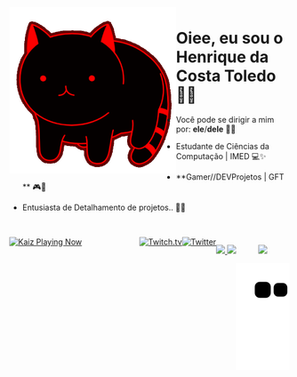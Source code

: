 <br />
<img src="https://github.com/ypek/teste-/blob/main/qzgh1t3e58691.gif" align="left" width="300" alt="gato"/>

# Oiee, eu sou o Henrique da Costa Toledo 👋🌈

- Você pode se dirigir a mim por: **ele**/**dele** 🦋✨

- Estudante de Ciências da Computação | IMED 💻✨

- **Gamer//DEVProjetos | GFT ** 🎮🌟

- Entusiasta de Detalhamento de projetos.. 🔮🧁

</div>

 ⠀<div align="center" style="display: flex; justify-content: space-between;">
   <a href="https://open.spotify.com/user/22bk6yu73vlwpvpcovhv6io3a">
    <img src="https://kaiz.vercel.app/now-playing" width="500px" height="auto" alt="Kaiz Playing Now">
  </a>


<div align="center" style="display: flex; justify-content: space-between;">
  <a href="https://www.twitch.tv/ypek_">
    <img src="https://imgur.com/rrxPUh0.png" width="40" height="40" alt="Twitch.tv">
  <a href="https://twitter.com/ypekgamer">
    <img src="https://imgur.com/6UKZXAM.png" width="40" height="40" alt="Twitter">
    </a>
</p>    
<br />
  <p align="center">
  <a href="https://github.com/ypek">
  <img height="180em" src="https://github-readme-stats.vercel.app/api?username=ypek&show_icons=true&theme=dark&include_all_commits=true&count_private=true"/>
  <img height="180em" src="https://github-readme-stats.vercel.app/api/top-langs/?username=ypek&layout=compact&langs_count=7&theme=dark"/>
</p>
 <div align = "center"> 

  <a href="https://www.linkedin.com/in/daniel-merib-68a274133/" target="_blank"><img src="https://img.shields.io/badge/-LinkedIn-%230077B5?style=for-the-badge&logo=linkedin&logoColor=white" target="_blank"></a> 
 
  ![Snake animation](https://github.com/ypek/ypek/blob/output/github-contribution-grid-snake.svg)
 
</div>
